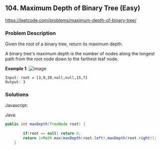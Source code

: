 ## 104. Maximum Depth of Binary Tree (Easy)
https://leetcode.com/problems/maximum-depth-of-binary-tree/

### Problem Description

Given the root of a binary tree, return its maximum depth.

A binary tree's maximum depth is the number of nodes along the longest path from the root node down to the farthest leaf node.

**Example 1**:
![image](https://user-images.githubusercontent.com/69235232/121857411-2ea6c780-cd28-11eb-843d-3cae22e6cead.png)

```
Input: root = [3,9,20,null,null,15,7]
Output: 3

```
### Solutions

Javascript:


Java:

```java
public int maxDepth(TreeNode root) {
        
        if(root == null) return 0;
        return 1+Math.max(maxDepth(root.left),maxDepth(root.right));
    }
```
